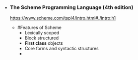 
* ### The Scheme Programming Language (4th edition)
  
  https://www.scheme.com/tspl4/intro.html#./intro:h1

  * #Features of Scheme
    *  Lexically scoped
    *  Block structured
    *  **First class** objects
    *  Core forms and syntactic structures
    *  